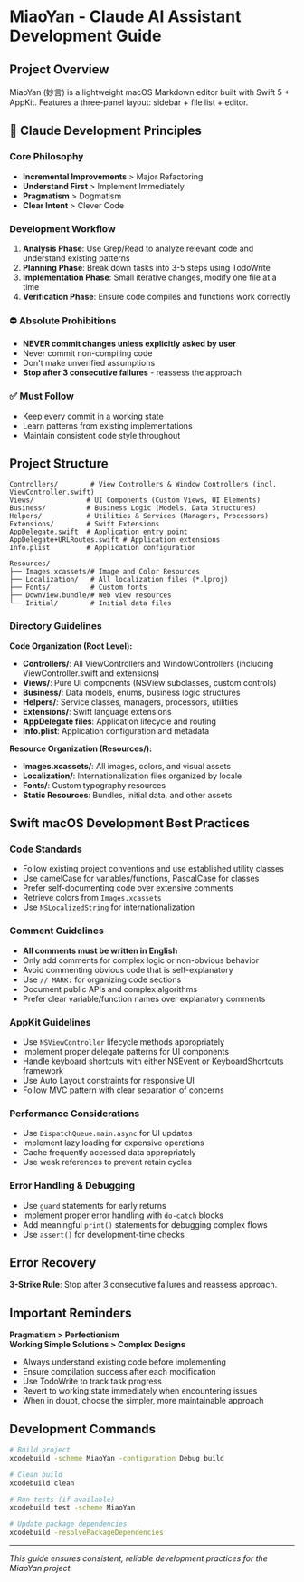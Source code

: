 # MiaoYan - Claude AI Assistant Development Guide

## Project Overview

MiaoYan (妙言) is a lightweight macOS Markdown editor built with Swift 5 + AppKit. Features a three-panel layout: sidebar + file list + editor.

## 🎯 Claude Development Principles

### Core Philosophy

- **Incremental Improvements** > Major Refactoring
- **Understand First** > Implement Immediately  
- **Pragmatism** > Dogmatism
- **Clear Intent** > Clever Code

### Development Workflow

1. **Analysis Phase**: Use Grep/Read to analyze relevant code and understand existing patterns
2. **Planning Phase**: Break down tasks into 3-5 steps using TodoWrite
3. **Implementation Phase**: Small iterative changes, modify one file at a time
4. **Verification Phase**: Ensure code compiles and functions work correctly

### ⛔ Absolute Prohibitions

- **NEVER commit changes unless explicitly asked by user**
- Never commit non-compiling code
- Don't make unverified assumptions
- **Stop after 3 consecutive failures** - reassess the approach

### ✅ Must Follow

- Keep every commit in a working state
- Learn patterns from existing implementations
- Maintain consistent code style throughout

## Project Structure

```
Controllers/        # View Controllers & Window Controllers (incl. ViewController.swift)
Views/             # UI Components (Custom Views, UI Elements)  
Business/          # Business Logic (Models, Data Structures)
Helpers/           # Utilities & Services (Managers, Processors)
Extensions/        # Swift Extensions
AppDelegate.swift  # Application entry point
AppDelegate+URLRoutes.swift # Application extensions
Info.plist         # Application configuration

Resources/
├── Images.xcassets/# Image and Color Resources
├── Localization/   # All localization files (*.lproj)
├── Fonts/          # Custom fonts
├── DownView.bundle/# Web view resources
└── Initial/        # Initial data files
```

### Directory Guidelines

**Code Organization (Root Level):**
- **Controllers/**: All ViewControllers and WindowControllers (including ViewController.swift and extensions)
- **Views/**: Pure UI components (NSView subclasses, custom controls)
- **Business/**: Data models, enums, business logic structures  
- **Helpers/**: Service classes, managers, processors, utilities
- **Extensions/**: Swift language extensions
- **AppDelegate files**: Application lifecycle and routing
- **Info.plist**: Application configuration and metadata

**Resource Organization (Resources/):**
- **Images.xcassets/**: All images, colors, and visual assets
- **Localization/**: Internationalization files organized by locale
- **Fonts/**: Custom typography resources
- **Static Resources**: Bundles, initial data, and other assets

## Swift macOS Development Best Practices

### Code Standards

- Follow existing project conventions and use established utility classes
- Use camelCase for variables/functions, PascalCase for classes
- Prefer self-documenting code over extensive comments
- Retrieve colors from `Images.xcassets`
- Use `NSLocalizedString` for internationalization

### Comment Guidelines

- **All comments must be written in English**
- Only add comments for complex logic or non-obvious behavior
- Avoid commenting obvious code that is self-explanatory
- Use `// MARK:` for organizing code sections
- Document public APIs and complex algorithms
- Prefer clear variable/function names over explanatory comments

### AppKit Guidelines

- Use `NSViewController` lifecycle methods appropriately
- Implement proper delegate patterns for UI components
- Handle keyboard shortcuts with either NSEvent or KeyboardShortcuts framework
- Use Auto Layout constraints for responsive UI
- Follow MVC pattern with clear separation of concerns

### Performance Considerations

- Use `DispatchQueue.main.async` for UI updates
- Implement lazy loading for expensive operations
- Cache frequently accessed data appropriately
- Use weak references to prevent retain cycles

### Error Handling & Debugging

- Use `guard` statements for early returns
- Implement proper error handling with `do-catch` blocks
- Add meaningful `print()` statements for debugging complex flows
- Use `assert()` for development-time checks

## Error Recovery

**3-Strike Rule**: Stop after 3 consecutive failures and reassess approach.

## Important Reminders

**Pragmatism > Perfectionism**  
**Working Simple Solutions > Complex Designs**

- Always understand existing code before implementing
- Ensure compilation success after each modification
- Use TodoWrite to track task progress
- Revert to working state immediately when encountering issues
- When in doubt, choose the simpler, more maintainable approach

## Development Commands

```bash
# Build project
xcodebuild -scheme MiaoYan -configuration Debug build

# Clean build
xcodebuild clean

# Run tests (if available)
xcodebuild test -scheme MiaoYan

# Update package dependencies
xcodebuild -resolvePackageDependencies
```

---
*This guide ensures consistent, reliable development practices for the MiaoYan project.*
